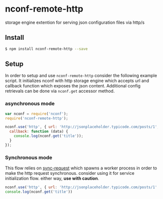 nconf-remote-http
======================

storage engine extention for serving json configuration files via http/s 

## Install

```sh
$ npm install nconf-remote-http --save
```

## Setup
In order to setup and use `nconf-remote-http` consider the following example script. It initializes nconf with http storage engine which accepts url and callback function which exposes the json content.
Additional config retrievals can be done via `nconf.get` accessor method.

### asynchronous mode
```js
var nconf = require('nconf');
require('nconf-remote-http');

nconf.use('http', { url: 'http://jsonplaceholder.typicode.com/posts/1',
  callback: function (data) {
    console.log(nconf.get('title'));
  }
});
```

### Synchronous mode
This flow relies on [sync-request](https://github.com/ForbesLindesay/sync-request) which spawns a worker process in order to make
the http request synchronous. consider using it for service initialization flow. either way, **use with caution**.

```js
nconf.use('http', { url: 'http://jsonplaceholder.typicode.com/posts/1' });
console.log(nconf.get('title'))
```
